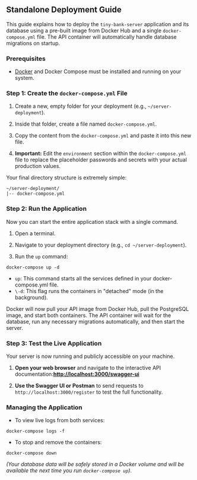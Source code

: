 Standalone Deployment Guide
---------------------------

This guide explains how to deploy the `tiny-bank-server` application and its database using a pre-built image from Docker Hub and a single `docker-compose.yml` file. The API container will automatically handle database migrations on startup.

### Prerequisites

*   [Docker](https://docs.docker.com/get-docker/) and Docker Compose must be installed and running on your system.


### Step 1: Create the `docker-compose.yml` File

1.  Create a new, empty folder for your deployment (e.g., `~/server-deployment`).

2.  Inside that folder, create a file named `docker-compose.yml`.

3.  Copy the content from the `docker-compose.yml` and paste it into this new file.

4.  **Important:** Edit the `environment` section within the `docker-compose.yml` file to replace the placeholder passwords and secrets with your actual production values.


Your final directory structure is extremely simple:

```   
~/server-deployment/  
|-- docker-compose.yml   
```

### Step 2: Run the Application

Now you can start the entire application stack with a single command.

1.  Open a terminal.

2.  Navigate to your deployment directory (e.g., `cd ~/server-deployment`).

3.  Run the `up` command:
```
docker-compose up -d
```
* `up`: This command starts all the services defined in your docker-compose.yml file.
* `\-d`: This flag runs the containers in "detached" mode (in the background).


Docker will now pull your API image from Docker Hub, pull the PostgreSQL image, and start both containers. The API container will wait for the database, run any necessary migrations automatically, and then start the server.

### Step 3: Test the Live Application

Your server is now running and publicly accessible on your machine.

1.  **Open your web browser** and navigate to the interactive API documentation:[**http://localhost:3000/swagger-ui**](http://localhost:3000/swagger-ui)

2.  **Use the Swagger UI or Postman** to send requests to `http://localhost:3000/register` to test the full functionality.


### Managing the Application

* To view live logs from both services:
```
docker-compose logs -f
 ```
* To stop and remove the containers:
```
docker-compose down
```
_(Your database data will be safely stored in a Docker volume and will be available the next time you run `docker-compose up`)_.